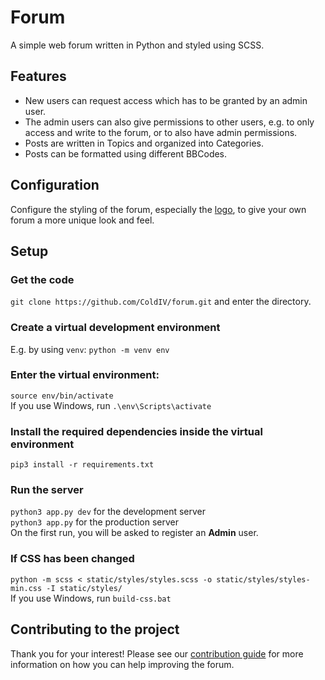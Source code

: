 # Forum
A simple web forum written in Python and styled using SCSS.

## Features

- New users can request access which has to be granted by an admin user.
- The admin users can also give permissions to other users, e.g. to only access and write to the forum, or to also have admin permissions.
- Posts are written in Topics and organized into Categories.
- Posts can be formatted using different BBCodes.

## Configuration

Configure the styling of the forum, especially the [logo](static/images/logo.png), to give your own forum a more unique look and feel.

## Setup

### Get the code
`git clone https://github.com/ColdIV/forum.git` and enter the directory.

### Create a virtual development environment

E.g. by using `venv`: `python -m venv env`

### Enter the virtual environment:

`source env/bin/activate` <br>
If you use Windows, run `.\env\Scripts\activate`

### Install the required dependencies inside the virtual environment
`pip3 install -r requirements.txt`

### Run the server
`python3 app.py dev` for the development server <br>
`python3 app.py` for the production server <br>
On the first run, you will be asked to register an **Admin** user. 

### If CSS has been changed
`python -m scss < static/styles/styles.scss -o static/styles/styles-min.css -I static/styles/` <br>
If you use Windows, run `build-css.bat`

## Contributing to the project

Thank you for your interest! Please see our [contribution guide](CONTRIBUTING.md) for more information on how you can help improving the forum.








